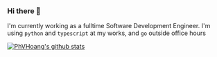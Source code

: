 ### Hi there 👋

I'm currently working as a fulltime Software Development Engineer. I'm using `python` and `typescript` at my works, and `go` outside office hours

[![PhVHoang's github stats](https://github-readme-stats.vercel.app/api?username=PhVHoang&show_icons=true)](https://github.com/anuraghazra/github-readme-stats)


